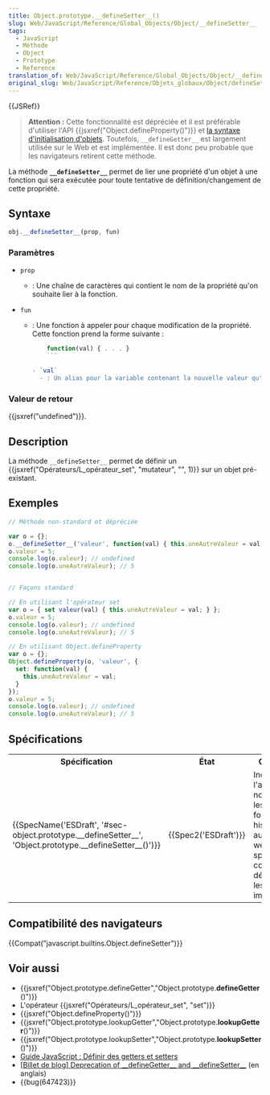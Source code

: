 ```yaml
---
title: Object.prototype.__defineSetter__()
slug: Web/JavaScript/Reference/Global_Objects/Object/__defineSetter__
tags:
  - JavaScript
  - Méthode
  - Object
  - Prototype
  - Reference
translation_of: Web/JavaScript/Reference/Global_Objects/Object/__defineSetter__
original_slug: Web/JavaScript/Reference/Objets_globaux/Object/defineSetter
---
```

{{JSRef}}

> **Attention :** Cette fonctionnalité est dépréciée et il est préférable d'utiliser l'API {{jsxref("Object.defineProperty()")}} et [la syntaxe d'initialisation d'objets](/fr/docs/Web/JavaScript/Reference/Opérateurs/Initialisateur_objet). Toutefois, `__defineGetter__` est largement utilisée sur le Web et est implémentée. Il est donc peu probable que les navigateurs retirent cette méthode.

La méthode **`__defineSetter__`** permet de lier une propriété d'un objet à une fonction qui sera exécutée pour toute tentative de définition/changement de cette propriété.

## Syntaxe

```js
obj.__defineSetter__(prop, fun)
```

### Paramètres

- `prop`
  - : Une chaîne de caractères qui contient le nom de la propriété qu'on souhaite lier à la fonction.
- `fun`

  - : Une fonction à appeler pour chaque modification de la propriété. Cette fonction prend la forme suivante :

    ```js
        function(val) { . . . }
        ```

    - `val`
      - : Un alias pour la variable contenant la nouvelle valeur qu'on souhaite affecter à `prop`.

### Valeur de retour

{{jsxref("undefined")}}.

## Description

La méthode `__defineSetter__` permet de définir un {{jsxref("Opérateurs/L_opérateur_set", "mutateur", "", 1)}} sur un objet pré-existant.

## Exemples

```js
// Méthode non-standard et dépréciée

var o = {};
o.__defineSetter__('valeur', function(val) { this.uneAutreValeur = val; });
o.valeur = 5;
console.log(o.valeur); // undefined
console.log(o.uneAutreValeur); // 5


// Façons standard

// En utilisant l'opérateur set
var o = { set valeur(val) { this.uneAutreValeur = val; } };
o.valeur = 5;
console.log(o.valeur); // undefined
console.log(o.uneAutreValeur); // 5

// En utilisant Object.defineProperty
var o = {};
Object.defineProperty(o, 'valeur', {
  set: function(val) {
    this.uneAutreValeur = val;
  }
});
o.valeur = 5;
console.log(o.valeur); // undefined
console.log(o.uneAutreValeur); // 5
```

## Spécifications

<table class="spectable standard-table">
  <tbody>
    <tr>
      <th scope="col">Spécification</th>
      <th scope="col">État</th>
      <th scope="col">Commentaires</th>
    </tr>
    <tr>
      <td>
        {{SpecName('ESDraft', '#sec-object.prototype.__defineSetter__', 'Object.prototype.__defineSetter__()')}}
      </td>
      <td>{{Spec2('ESDraft')}}</td>
      <td>
        Incluse dans l'annexe normative pour les fonctionnalités historiques
        liées aux navigateurs web (la spécification codifie ce qui est déjà
        présent dans les différentes implémentations).
      </td>
    </tr>
  </tbody>
</table>

## Compatibilité des navigateurs

{{Compat("javascript.builtins.Object.defineSetter")}}

## Voir aussi

- {{jsxref("Object.prototype.defineGetter","Object.prototype.__defineGetter__()")}}
- L'opérateur {{jsxref("Opérateurs/L_opérateur_set", "set")}}
- {{jsxref("Object.defineProperty()")}}
- {{jsxref("Object.prototype.lookupGetter","Object.prototype.__lookupGetter__()")}}
- {{jsxref("Object.prototype.lookupSetter","Object.prototype.__lookupSetter__()")}}
- [Guide JavaScript : Définir des getters et setters](/fr/docs/Web/JavaScript/Guide/Utiliser_les_objets#D.C3.A9finir_des_getters_et_setters)
- [\[Billet de blog\] Deprecation of \_\_defineGetter\_\_ and \_\_defineSetter\_\_](https://whereswalden.com/2010/04/16/more-spidermonkey-changes-ancient-esoteric-very-rarely-used-syntax-for-creating-getters-and-setters-is-being-removed/) (en anglais)
- {{bug(647423)}}
